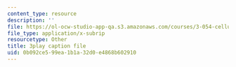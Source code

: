 ```yaml
---
content_type: resource
description: ''
file: https://ol-ocw-studio-app-qa.s3.amazonaws.com/courses/3-054-cellular-solids-structure-properties-and-applications-spring-2015/0b092ce599ea1b1a32d0e4868b602910_U2DvFy2qM74.srt
file_type: application/x-subrip
resourcetype: Other
title: 3play caption file
uid: 0b092ce5-99ea-1b1a-32d0-e4868b602910
---
```

